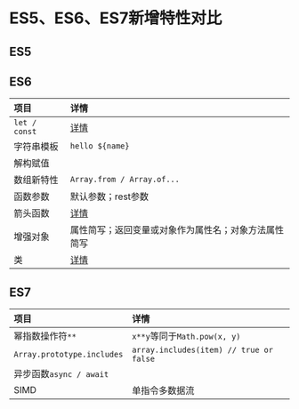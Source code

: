# ES5、ES6、ES7新增特性对比

## ES5

## ES6

| **项目** | **详情** |
| :--- | :--- |
| `let / const` | [详情](./let和const.md) |
| 字符串模板 | `hello ${name}` |
| 解构赋值 |  |
| 数组新特性 | `Array.from / Array.of...` |
| 函数参数 | 默认参数；rest参数 |
| 箭头函数 | [详情](./箭头函数.md) |
| 增强对象 | 属性简写；返回变量或对象作为属性名；对象方法属性简写 |
| 类 | [详情](./class和继承.md) |

## ES7

| **项目** | **详情** |
| :--- | :--- |
| 幂指数操作符`**` | `x**y`等同于`Math.pow(x, y)` |
| `Array.prototype.includes` | `array.includes(item) // true or false` |
| 异步函数`async / await` |  |
| SIMD | 单指令多数据流 |
